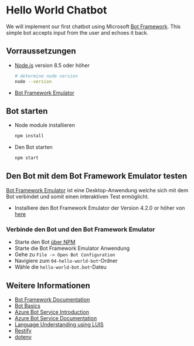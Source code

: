 # Hello World Chatbot

We will implement our first chatbot using Microsoft [Bot Framework][1].
This simple bot accepts input from the user and echoes it back.

## Vorraussetzungen

- [Node.js][4] version 8.5 oder höher

    ```bash
    # determine node version
    node --version
    ```

- [Bot Framework Emulator][5]

## Bot starten

- Node module installieren

    ```bash
    npm install
    ```

- Den Bot starten

    ```bash
    npm start
    ```

## Den Bot mit dem Bot Framework Emulator testen

[Bot Framework Emulator][5] ist eine Desktop-Anwendung welche sich mit dem Bot verbindet und somit einen interaktiven Test ermöglicht.

- Installiere den Bot Framework Emulator der Version 4.2.0 or höher von [here][6]

### Verbinde den Bot und den Bot Framework Emulator

- Starte den Bot [über NPM](#Bot-starten)
- Starte die Bot Framework Emulator Anwendung
- Gehe zu `File -> Open Bot Configuration`
- Navigiere zum `04-hello-world-bot`-Ordner
- Wähle die `hello-world-bot.bot`-Dateu

## Weitere Informationen

- [Bot Framework Documentation][20]
- [Bot Basics][32]
- [Azure Bot Service Introduction][21]
- [Azure Bot Service Documentation][22]
- [Language Understanding using LUIS][11]
- [Restify][30]
- [dotenv][31]

[1]: https://dev.botframework.com
[2]: https://www.typescriptlang.org
[3]: https://www.typescriptlang.org/#download-links
[4]: https://nodejs.org
[5]: https://github.com/microsoft/botframework-emulator
[6]: https://github.com/Microsoft/BotFramework-Emulator/releases
[7]: https://docs.microsoft.com/en-us/cli/azure/?view=azure-cli-latest
[8]: https://docs.microsoft.com/en-us/cli/azure/install-azure-cli?view=azure-cli-latest
[9]: https://github.com/Microsoft/botbuilder-tools/tree/master/packages/MSBot
[10]: https://portal.azure.com
[11]: https://www.luis.ai
[20]: https://docs.botframework.com
[21]: https://docs.microsoft.com/en-us/azure/bot-service/bot-service-overview-introduction?view=azure-bot-service-4.0
[22]: https://docs.microsoft.com/en-us/azure/bot-service/?view=azure-bot-service-4.0
[30]: https://www.npmjs.com/package/restify
[31]: https://www.npmjs.com/package/dotenv
[32]: https://docs.microsoft.com/en-us/azure/bot-service/bot-builder-basics?view=azure-bot-service-4.0
[40]: https://aka.ms/azuredeployment
[41]: ./PREREQUISITES.md
